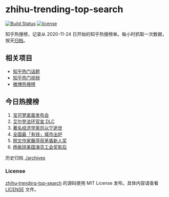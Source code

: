 # zhihu-trending-top-search

[![Build Status](https://github.com/justjavac/zhihu-trending-top-search/workflows/ci/badge.svg?branch=main)](https://github.com/justjavac/zhihu-trending-top-search/actions)
[![license](https://img.shields.io/github/license/justjavac/zhihu-trending-top-search)](https://github.com/justjavac/zhihu-trending-top-search/blob/main/LICENSE)

知乎热搜榜，记录从 2020-11-24 日开始的知乎热搜榜单。每小时抓取一次数据，按天[归档](./archives)。

## 相关项目

- [知乎热门话题](https://github.com/justjavac/zhihu-trending-hot-questions)
- [知乎热门视频](https://github.com/justjavac/zhihu-trending-hot-video)
- [微博热搜榜](https://github.com/justjavac/weibo-trending-hot-search)

## 今日热搜榜

<!-- BEGIN -->
<!-- 最后更新时间 Tue Feb 28 2023 23:08:11 GMT+0800 (China Standard Time) -->

1. [宝可梦直面发布会](https://www.zhihu.com/search?q=%E5%AE%9D%E5%8F%AF%E6%A2%A6%E7%9B%B4%E9%9D%A2%E5%8F%91%E5%B8%83%E4%BC%9A)
1. [艾尔登法环官宣 DLC](https://www.zhihu.com/search?q=%E8%89%BE%E5%B0%94%E7%99%BB%E6%B3%95%E7%8E%AF%E5%AE%98%E5%AE%A3%20DLC)
1. [著名经济学家厉以宁逝世](https://www.zhihu.com/search?q=%E8%91%97%E5%90%8D%E7%BB%8F%E6%B5%8E%E5%AD%A6%E5%AE%B6%E5%8E%89%E4%BB%A5%E5%AE%81%E9%80%9D%E4%B8%96)
1. [全国最「有钱」城市出炉](https://www.zhihu.com/search?q=%E5%85%A8%E5%9B%BD%E6%9C%80%E3%80%8C%E6%9C%89%E9%92%B1%E3%80%8D%E5%9F%8E%E5%B8%82%E5%87%BA%E7%82%89)
1. [网文作家藤萍获茅盾新人奖](https://www.zhihu.com/search?q=%E7%BD%91%E6%96%87%E4%BD%9C%E5%AE%B6%E8%97%A4%E8%90%8D%E8%8E%B7%E8%8C%85%E7%9B%BE%E6%96%B0%E4%BA%BA%E5%A5%96)
1. [杨紫琼美国演员工会奖影后](https://www.zhihu.com/search?q=%E6%9D%A8%E7%B4%AB%E7%90%BC%E7%BE%8E%E5%9B%BD%E6%BC%94%E5%91%98%E5%B7%A5%E4%BC%9A%E5%A5%96%E5%BD%B1%E5%90%8E)

<!-- END -->

历史归档 [./archives](./archives)

### License

[zhihu-trending-top-search](https://github.com/justjavac/zhihu-trending-top-search) 的源码使用 MIT License
发布。具体内容请查看 [LICENSE](./LICENSE) 文件。
